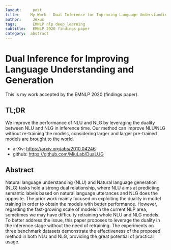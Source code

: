 ```yaml
---
layout:     post
title:     My Work - Dual Inference for Improving Language Understanding and Generation
author:     Jexus
tags: 		EMNLP nlp deep_learning
subtitle:   EMNLP 2020 findings paper
category:  abstract
---
```


# Dual Inference for Improving Language Understanding and Generation

This is my work accepted by the EMNLP 2020 (findings paper).

## TL;DR

We improve the performance of NLU and NLG by leveraging the duality between NLU and NLG in inference time. Our method can improve NLU/NLG without re-training the models, considering larger and larger pre-trained models are brought to the world.


- arXiv: https://arxiv.org/abs/2010.04246
- github: https://github.com/MiuLab/DuaLUG

## Abstract
Natural language understanding (NLU) and Natural language generation (NLG) tasks hold a strong dual relationship, where NLU aims at predicting semantic labels based on natural language utterances and NLG does the opposite. The prior work mainly focused on exploiting the duality in model training in order to obtain the models with better performance. However, regarding the fast-growing scale of models in the current NLP area, sometimes we may have difficulty retraining whole NLU and NLG models. To better address the issue, this paper proposes to leverage the duality in the inference stage without the need of retraining. The experiments on three benchmark datasets demonstrate the effectiveness of the proposed method in both NLU and NLG, providing the great potential of practical usage.